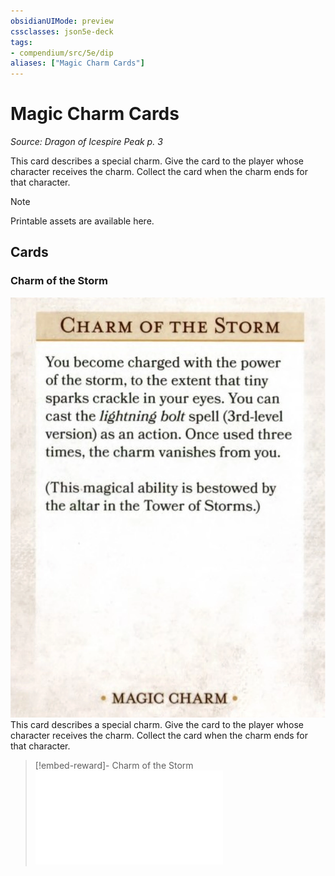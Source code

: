 ```yaml
---
obsidianUIMode: preview
cssclasses: json5e-deck
tags:
- compendium/src/5e/dip
aliases: ["Magic Charm Cards"]
---
```

# Magic Charm Cards
*Source: Dragon of Icespire Peak p. 3*  

This card describes a special charm. Give the card to the player whose character receives the charm. Collect the card when the charm ends for that character.

> [!note]
> Printable assets are available here.

## Cards

### Charm of the Storm
![](https://raw.githubusercontent.com/5etools-mirror-2/5etools-img/main/decks/DIP/Magic%20Charm/CharmFront.webp#card)
This card describes a special charm. Give the card to the player whose character receives the charm. Collect the card when the charm ends for that character.

> [!embed-reward]- Charm of the Storm
> ![Charm of the Storm](/Systems/5e/rewards/charm-of-the-storm-dip.md)